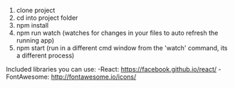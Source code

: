 1. clone project
2. cd into project folder
3. npm install
4. npm run watch (watches for changes in your files to auto refresh the running app)
5. npm start (run in a different cmd window from the 'watch' command, its a different process)


Included libraries you can use:
  -React: https://facebook.github.io/react/
  -FontAwesome: http://fontawesome.io/icons/
